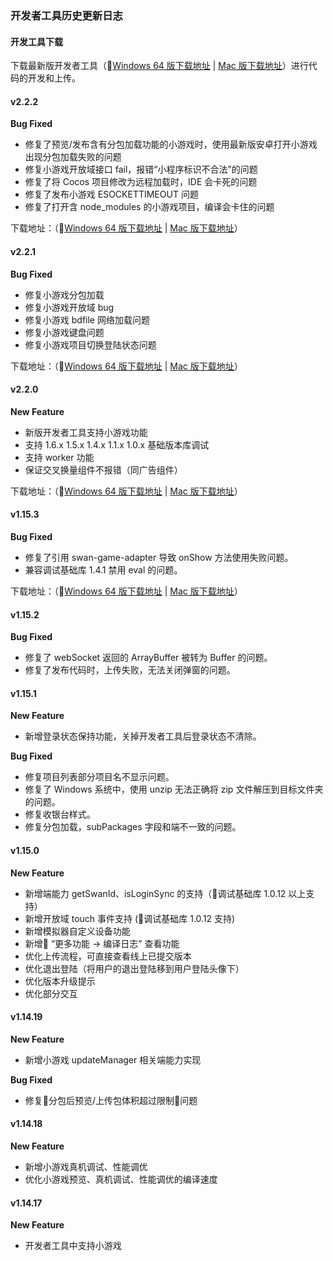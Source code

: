 ### 开发者工具历史更新日志

#### 开发工具下载

下载最新版开发者工具（[Windows 64 版下载地址](http://smartprogram.baidu.com/mappconsole/api/devDownload?system=windows&type=online) | [Mac 版下载地址](http://smartprogram.baidu.com/mappconsole/api/devDownload?system=mac&type=online)）进行代码的开发和上传。

#### v2.2.2
**Bug Fixed**

- 修复了预览/发布含有分包加载功能的小游戏时，使用最新版安卓打开小游戏出现分包加载失败的问题
- 修复小游戏开放域接口 fail，报错“小程序标识不合法”的问题
- 修复了将 Cocos 项目修改为远程加载时，IDE 会卡死的问题
- 修复了发布小游戏 ESOCKETTIMEOUT 问题
- 修复了打开含 node_modules 的小游戏项目，编译会卡住的问题

下载地址：（[Windows 64 版下载地址](http://smartprogram.baidu.com/mappconsole/api/devDownload?system=windows&version=2.2.2&type=online) | [Mac 版下载地址](http://smartprogram.baidu.com/mappconsole/api/devDownload?system=mac&version=2.2.2&type=online)）


#### v2.2.1
**Bug Fixed**
- 修复小游戏分包加载
- 修复小游戏开放域 bug
- 修复小游戏 bdfile 网络加载问题
- 修复小游戏键盘问题
- 修复小游戏项目切换登陆状态问题

下载地址：（[Windows 64 版下载地址](http://smartprogram.baidu.com/mappconsole/api/devDownload?system=windows&version=2.2.1&type=online) | [Mac 版下载地址](http://smartprogram.baidu.com/mappconsole/api/devDownload?system=mac&version=2.2.1&type=online)）

#### v2.2.0
**New Feature**
- 新版开发者工具支持小游戏功能
- 支持 1.6.x 1.5.x 1.4.x 1.1.x 1.0.x 基础版本库调试
- 支持 worker 功能
- 保证交叉换量组件不报错（同广告组件）

下载地址：（[Windows 64 版下载地址](http://smartprogram.baidu.com/mappconsole/api/devDownload?system=windows&version=2.2.0&type=online) | [Mac 版下载地址](http://smartprogram.baidu.com/mappconsole/api/devDownload?system=mac&version=2.2.0&type=online)）

#### v1.15.3
**Bug Fixed**
- 修复了引用 swan-game-adapter 导致 onShow 方法使用失败问题。
- 兼容调试基础库 1.4.1 禁用 eval 的问题。

下载地址：（[Windows 64 版下载地址](http://smartprogram.baidu.com/mappconsole/api/devDownload?system=windows&version=1.15.3&type=online) | [Mac 版下载地址](http://smartprogram.baidu.com/mappconsole/api/devDownload?system=mac&version=1.15.3&type=online)）

#### v1.15.2
**Bug Fixed**
- 修复了 webSocket 返回的 ArrayBuffer 被转为 Buffer 的问题。
- 修复了发布代码时，上传失败，无法关闭弹窗的问题。

#### v1.15.1
**New Feature**
- 新增登录状态保持功能，关掉开发者工具后登录状态不清除。

**Bug Fixed**
- 修复项目列表部分项目名不显示问题。
- 修复了 Windows 系统中，使用 unzip 无法正确将 zip 文件解压到目标文件夹的问题。
- 修复收银台样式。
- 修复分包加载，subPackages 字段和端不一致的问题。

#### v1.15.0
**New Feature**
- 新增端能力 getSwanId、isLoginSync 的支持（调试基础库 1.0.12 以上支持）
- 新增开放域 touch 事件支持 (调试基础库 1.0.12 支持)
- 新增模拟器自定义设备功能
- 新增 “更多功能 -> 编译日志” 查看功能
- 优化上传流程，可直接查看线上已提交版本
- 优化退出登陆（将用户的退出登陆移到用户登陆头像下）
- 优化版本升级提示
- 优化部分交互

#### v1.14.19
**New Feature**
- 新增小游戏 updateManager 相关端能力实现

**Bug Fixed**
- 修复分包后预览/上传包体积超过限制问题

#### v1.14.18
**New Feature**
- 新增小游戏真机调试、性能调优
- 优化小游戏预览、真机调试、性能调优的编译速度

#### v1.14.17
**New Feature**
- 开发者工具中支持小游戏
